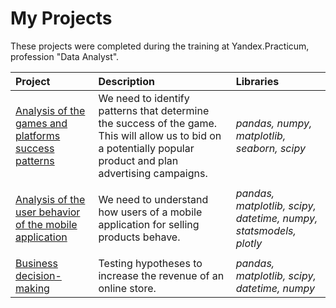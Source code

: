 # My Projects

These projects were completed during the training at Yandex.Practicum, profession "Data Analyst".

| Project | Description | Libraries | 
| :---------------------- | :---------------------- | :---------------------- |
| [Analysis of the games and platforms success patterns](games-analysis) | We need to identify patterns that determine the success of the game. This will allow us to bid on a potentially popular product and plan advertising campaigns.| *pandas, numpy, matplotlib, seaborn, scipy*|
|  |  |  |
| [Analysis of the user behavior of the mobile application](mobile-app-user-behavior) | We need to understand how users of a mobile application for selling products behave.| *pandas, matplotlib, scipy, datetime, numpy, statsmodels, plotly*|
|  |  |  |
| [Business decision-making](business-decision-making) | Testing hypotheses to increase the revenue of an online store.| *pandas, matplotlib, scipy, datetime, numpy*|
